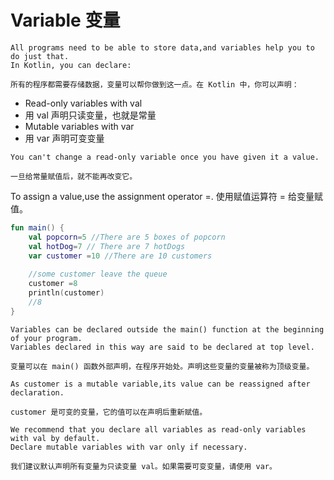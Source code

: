 # Variable 变量
```
All programs need to be able to store data,and variables help you to do just that.
In Kotlin, you can declare:

所有的程序都需要存储数据，变量可以帮你做到这一点。在 Kotlin 中，你可以声明：
```
- Read-only variables with val
- 用 val 声明只读变量，也就是常量
- Mutable variables with var
- 用 var 声明可变变量
```
You can't change a read-only variable once you have given it a value.

一旦给常量赋值后，就不能再改变它。
```
To assign a value,use the assignment operator =.
使用赋值运算符 = 给变量赋值。
```kotlin
fun main() {
    val popcorn=5 //There are 5 boxes of popcorn
    val hotDog=7 // There are 7 hotDogs
    var customer =10 //There are 10 customers
    
    //some customer leave the queue
    customer =8
    println(customer)
    //8
}
```
```
Variables can be declared outside the main() function at the beginning of your program. 
Variables declared in this way are said to be declared at top level.

变量可以在 main() 函数外部声明，在程序开始处。声明这些变量的变量被称为顶级变量。

As customer is a mutable variable,its value can be reassigned after declaration.

customer 是可变的变量，它的值可以在声明后重新赋值。

We recommend that you declare all variables as read-only variables with val by default.
Declare mutable variables with var only if necessary.

我们建议默认声明所有变量为只读变量 val。如果需要可变变量，请使用 var。
```